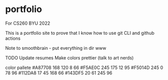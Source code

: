 # portfolio
For CS260 BYU 2022

This is a portfolio site to prove that I know how to use git CLI and github actions

Note to smoothbrain
    - put everything in dir www

TODO
Update resumes
Make colors prettier (talk to art nerds)

color pallete
#A87708 168 120 8 66 
#F5AE0C 245 175 12 95
#F5014D 245 0 78 96
#112DA8 17 45 168 66
#143DF5 20 61 245 96